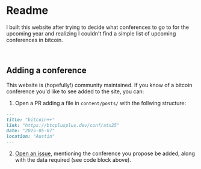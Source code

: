 # Readme

I built this website after trying to decide what conferences to go to for the upcoming year and realizing I couldn't find a simple list of upcoming conferences in bitcoin.

<br>

## Adding a conference

This website is (hopefully!) community maintained. If you know of a bitcoin conference you'd like to see added to the site, you can:

1. Open a PR adding a file in `content/posts/` with the follwing structure:

```md
---
title: "bitcoin++"
link: "https://btcplusplus.dev/conf/atx25"
date: "2025-05-07"
location: "Austin"
---
```

2. [Open an issue](https://github.com/thunderbiscuit/bitcoinconferences.info/issues/new), mentioning the conference you propose be added, along with the data required (see code block above).
